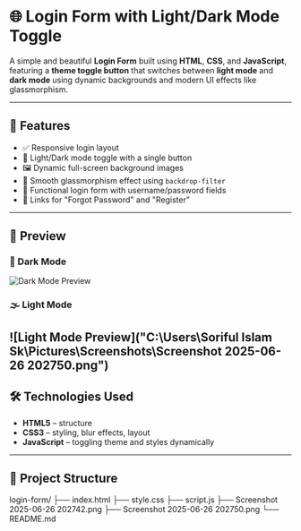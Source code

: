 # 🌐 Login Form with Light/Dark Mode Toggle

A simple and beautiful **Login Form** built using **HTML**, **CSS**, and **JavaScript**, featuring a **theme toggle button** that switches between **light mode** and **dark mode** using dynamic backgrounds and modern UI effects like glassmorphism.

---

## 🚀 Features

- ✅ Responsive login layout
- 🌙 Light/Dark mode toggle with a single button
- 🖼️ Dynamic full-screen background images
- 💎 Smooth glassmorphism effect using `backdrop-filter`
- 🔐 Functional login form with username/password fields
- 🔄 Links for "Forgot Password" and "Register"

---

## 📸 Preview

### 🌌 Dark Mode  
![Dark Mode Preview](./Screenshot%202025-06-26%20202742.png)

### 🌫️ Light Mode  

![Light Mode Preview]("C:\Users\Soriful Islam Sk\Pictures\Screenshots\Screenshot 2025-06-26 202750.png")
---

## 🛠️ Technologies Used

- **HTML5** – structure
- **CSS3** – styling, blur effects, layout
- **JavaScript** – toggling theme and styles dynamically

---

## 📂 Project Structure

login-form/
├── index.html
├── style.css
├── script.js
├── Screenshot 2025-06-26 202742.png
├── Screenshot 2025-06-26 202750.png
└── README.md


